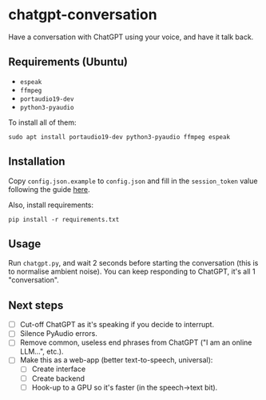# chatgpt-conversation
Have a conversation with ChatGPT using your voice, and have it talk back.

## Requirements (Ubuntu)

- `espeak`
- `ffmpeg`
- `portaudio19-dev`
- `python3-pyaudio`

To install all of them:

`sudo apt install portaudio19-dev python3-pyaudio ffmpeg espeak`

## Installation

Copy `config.json.example` to `config.json` and fill in the `session_token` value following the guide [here](https://github.com/acheong08/ChatGPT/wiki/Setup).

Also, install requirements:

`pip install -r requirements.txt`

## Usage

Run `chatgpt.py`, and wait 2 seconds before starting the conversation (this is to normalise ambient noise). You can keep responding to ChatGPT, it's all 1 "conversation". 

## Next steps

- [ ] Cut-off ChatGPT as it's speaking if you decide to interrupt.
- [ ] Silence PyAudio errors.
- [ ] Remove common, useless end phrases from ChatGPT ("I am an online LLM...", etc.).
- [ ] Make this as a web-app (better text-to-speech, universal):
  - [ ] Create interface
  - [ ] Create backend
  - [ ] Hook-up to a GPU so it's faster (in the speech->text bit). 
